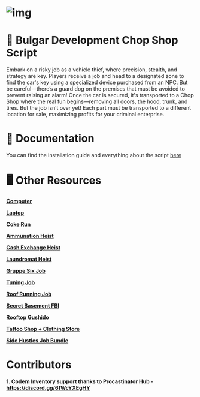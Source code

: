 # ![img](https://r2.fivemanage.com/pub/5otn77q7hr6a.png)

# 👻 Bulgar Development Chop Shop Script

Embark on a risky job as a vehicle thief, where precision, stealth, and strategy are key. Players receive a job and head to a designated zone to find the car's key using a specialized device purchased from an NPC. But be careful—there’s a guard dog on the premises that must be avoided to prevent raising an alarm! Once the car is secured, it's transported to a Chop Shop where the real fun begins—removing all doors, the hood, trunk, and tires. But the job isn’t over yet! Each part must be transported to a different location for sale, maximizing profits for your criminal enterprise.

# 📙 Documentation

You can find the installation guide and everything about the script [here](https://docs.bulgar.dev/)

# 🖥️ Other Resources

**[Computer](https://store.bulgar.dev/package/6271545)**

**[Laptop](https://store.bulgar.dev/package/6277787)**

**[Coke Run](https://store.bulgar.dev/package/6277794)**

**[Ammunation Heist](https://store.bulgar.dev/package/6277799)**

**[Cash Exchange Heist](https://store.bulgar.dev/package/6277795)**

**[Laundromat Heist](https://store.bulgar.dev/package/6277801)**

**[Gruppe Six Job](https://store.bulgar.dev/package/6385392)**

**[Tuning Job](https://store.bulgar.dev/package/6379474)**

**[Roof Running Job](https://store.bulgar.dev/package/6361549)**

**[Secret Basement FBI](https://store.bulgar.dev/package/6347490)**

**[Rooftop Gushido](https://store.bulgar.dev/package/6347485)**

**[Tattoo Shop + Clothing Store](https://store.bulgar.dev/package/6347469)**

**[Side Hustles Job Bundle](https://store.bulgar.dev/package/6385396)**

# Contributors
**1. Codem Inventory support thanks to Procastinator Hub - https://discord.gg/6fWcYXEgHY**
